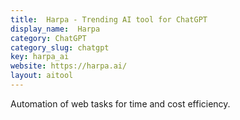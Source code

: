 ```yaml
---
title:  Harpa - Trending AI tool for ChatGPT
display_name:  Harpa
category: ChatGPT
category_slug: chatgpt
key: harpa_ai
website: https://harpa.ai/
layout: aitool
---
```


Automation of web tasks for time and cost efficiency.
